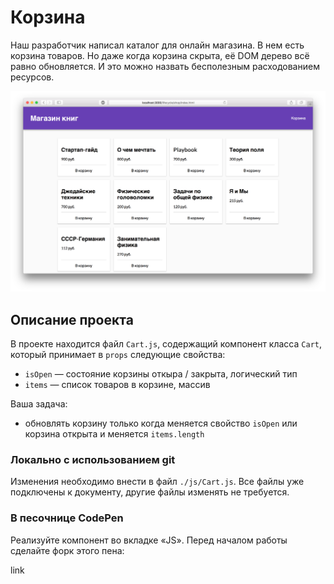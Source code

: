 Корзина
===

Наш разработчик написал каталог для онлайн магазина. В нем есть корзина товаров. Но даже когда корзина скрыта, её DOM дерево всё равно обновляется. И это можно назвать бесполезным расходованием ресурсов.

![shop](./assets/shop.png)

## Описание проекта

В проекте находится файл `Cart.js`, содержащий компонент класса `Cart`, который принимает в `props` следующие свойства:
- `isOpen` — состояние корзины откыра / закрыта, логический тип
- `items` — список товаров в корзине, массив

Ваша задача:
- обновлять корзину только когда меняется свойство `isOpen` или корзина открыта и меняется `items.length`

### Локально с использованием git

Изменения необходимо внести в файл `./js/Cart.js`. Все файлы уже подключены к документу, другие файлы изменять не требуется.

### В песочнице CodePen

Реализуйте компонент во вкладке «JS». Перед началом работы сделайте форк этого пена:

link
